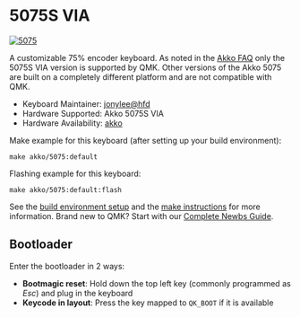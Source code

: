 # 5075S VIA
[![5075](https://s21.ax1x.com/2024/03/19/pFRcz0H.jpg)](https://imgse.com/i/pFRcz0H)

A customizable 75% encoder keyboard. As noted in the [Akko FAQ](https://en.akkogear.com/faq/differences-between-5075s-kit-and-5075s-via/) only the 5075S VIA version is supported by QMK. Other versions of the Akko 5075 are built on a completely different platform and are not compatible with QMK.

* Keyboard Maintainer: [jonylee@hfd](https://github.com/jonylee1986)
* Hardware Supported: Akko 5075S VIA
* Hardware Availability: [akko](https://www.akkogear.com/)

Make example for this keyboard (after setting up your build environment):

    make akko/5075:default

Flashing example for this keyboard:

    make akko/5075:default:flash
    
See the [build environment setup](https://docs.qmk.fm/#/getting_started_build_tools) and the [make instructions](https://docs.qmk.fm/#/getting_started_make_guide) for more information. Brand new to QMK? Start with our [Complete Newbs Guide](https://docs.qmk.fm/#/newbs).

## Bootloader

Enter the bootloader in 2 ways:

* **Bootmagic reset**: Hold down the top left key (commonly programmed as *Esc*) and plug in the keyboard
* **Keycode in layout**: Press the key mapped to `QK_BOOT` if it is available
